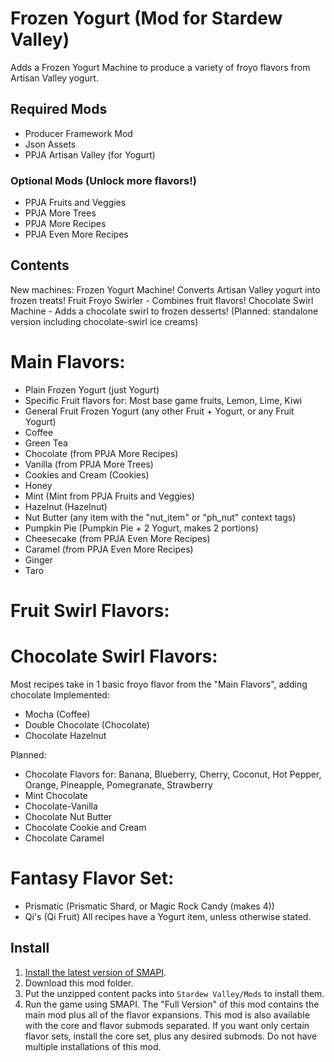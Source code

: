 # Frozen Yogurt (Mod for Stardew Valley)
Adds a Frozen Yogurt Machine to produce a variety of froyo flavors from Artisan Valley yogurt.
## Required Mods
- Producer Framework Mod
- Json Assets
- PPJA Artisan Valley (for Yogurt)
### Optional Mods (Unlock more flavors!)
- PPJA Fruits and Veggies
- PPJA More Trees
- PPJA More Recipes
- PPJA Even More Recipes
## Contents
New machines: 
Frozen Yogurt Machine! Converts Artisan Valley yogurt into frozen treats!
Fruit Froyo Swirler - Combines fruit flavors!
Chocolate Swirl Machine - Adds a chocolate swirl to frozen desserts! (Planned: standalone version including chocolate-swirl ice creams)
# Main Flavors:
- Plain Frozen Yogurt (just Yogurt)
- Specific Fruit flavors for: Most base game fruits, Lemon, Lime, Kiwi
- General Fruit Frozen Yogurt (any other Fruit + Yogurt, or any Fruit Yogurt)
- Coffee
- Green Tea
- Chocolate (from PPJA More Recipes)
- Vanilla (from PPJA More Trees)
- Cookies and Cream (Cookies)
- Honey
- Mint (Mint from PPJA Fruits and Veggies)
- Hazelnut (Hazelnut)
- Nut Butter (any item with the "nut_item" or "ph_nut" context tags)
- Pumpkin Pie (Pumpkin Pie + 2 Yogurt, makes 2 portions)
- Cheesecake (from PPJA Even More Recipes)
- Caramel (from PPJA Even More Recipes)
- Ginger
- Taro
# Fruit Swirl Flavors:
# Chocolate Swirl Flavors:
Most recipes take in 1 basic froyo flavor from the "Main Flavors", adding chocolate
Implemented:
- Mocha (Coffee)
- Double Chocolate (Chocolate)
- Chocolate Hazelnut

Planned:
- Chocolate Flavors for: Banana, Blueberry, Cherry, Coconut, Hot Pepper, Orange, Pineapple, Pomegranate, Strawberry
- Mint Chocolate
- Chocolate-Vanilla
- Chocolate Nut Butter
- Chocolate Cookie and Cream
- Chocolate Caramel
# Fantasy Flavor Set:
- Prismatic (Prismatic Shard, or Magic Rock Candy (makes 4))
- Qi's (Qi Fruit)
All recipes have a Yogurt item, unless otherwise stated.
## Install
1. [Install the latest version of SMAPI](https://smapi.io/).
2. Download this mod folder.
3. Put the unzipped content packs into `Stardew Valley/Mods` to install them.
4. Run the game using SMAPI.
The "Full Version" of this mod contains the main mod plus all of the flavor expansions.
This mod is also available with the core and flavor submods separated. If you want only certain flavor sets, install the core set, plus any desired submods. Do not have multiple installations of this mod.